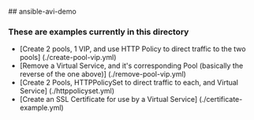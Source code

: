 ##   a n s i b l e - a v i - d e m o 
 
### These are examples currently in this directory
* [Create 2 pools, 1 VIP, and use HTTP Policy to direct traffic to the two pools] (./create-pool-vip.yml)<br/>
* [Remove a Virtual Service, and it's corresponding Pool (basically the reverse of the one above)] (./remove-pool-vip.yml)<br/>
* [Create 2 Pools, HTTPPolicySet to direct traffic to each, and Virtual Service] (./httppolicyset.yml)<br/>
* [Create an SSL Certificate for use by a Virtual Service] (./certificate-example.yml)
